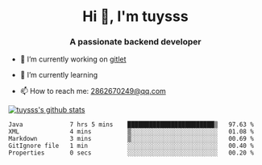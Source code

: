 <h1 align="center">Hi 👋, I'm tuysss</h1>
<h3 align="center">A passionate backend developer </h3>

- 🔭 I’m currently working on [gitlet](https://github.com/tuysss/cs61b-sp21)

- 🌱 I’m currently learning 
    
- 📫 How to reach me: 2862670249@qq.com

[![tuysss's github stats](https://github-readme-stats.vercel.app/api?username=tuysss)](https://github.com/tuysss/github-readme-stats)

<!--START_SECTION:waka-->

```text
Java             7 hrs 5 mins    ████████████████████████▒   97.63 %
XML              4 mins          ▒░░░░░░░░░░░░░░░░░░░░░░░░   01.08 %
Markdown         3 mins          ▒░░░░░░░░░░░░░░░░░░░░░░░░   00.69 %
GitIgnore file   1 min           ░░░░░░░░░░░░░░░░░░░░░░░░░   00.40 %
Properties       0 secs          ░░░░░░░░░░░░░░░░░░░░░░░░░   00.20 %
```

<!--END_SECTION:waka-->
